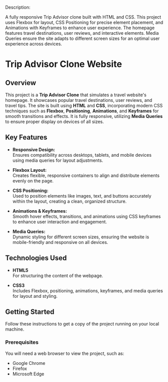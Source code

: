 Description:

A fully responsive Trip Advisor clone built with HTML and CSS. This project uses Flexbox for layout, CSS Positioning for precise element placement, and Animations with Keyframes to enhance user experience. The homepage features travel destinations, user reviews, and interactive elements. Media Queries ensure the site adapts to different screen sizes for an optimal user experience across devices.

# Trip Advisor Clone Website

## Overview

This project is a **Trip Advisor Clone** that simulates a travel website's homepage. It showcases popular travel destinations, user reviews, and travel tips. The site is built using **HTML** and **CSS**, incorporating modern CSS techniques such as **Flexbox**, **Positioning**, **Animations**, and **Keyframes** for smooth transitions and effects. It is fully responsive, utilizing **Media Queries** to ensure proper display on devices of all sizes.

## Key Features

- **Responsive Design:**  
  Ensures compatibility across desktops, tablets, and mobile devices using media queries for layout adjustments.
  
- **Flexbox Layout:**  
  Creates flexible, responsive containers to align and distribute elements evenly on the page.

- **CSS Positioning:**  
  Used to position elements like images, text, and buttons accurately within the layout, creating a clean, organized structure.

- **Animations & Keyframes:**  
  Smooth hover effects, transitions, and animations using CSS keyframes to enhance user interaction and engagement.

- **Media Queries:**  
  Dynamic styling for different screen sizes, ensuring the website is mobile-friendly and responsive on all devices.

## Technologies Used

- **HTML5**  
  For structuring the content of the webpage.
  
- **CSS3**  
  Includes Flexbox, positioning, animations, keyframes, and media queries for layout and styling.



## Getting Started

Follow these instructions to get a copy of the project running on your local machine.

### Prerequisites

You will need a web browser to view the project, such as:
- Google Chrome
- Firefox
- Microsoft Edge


